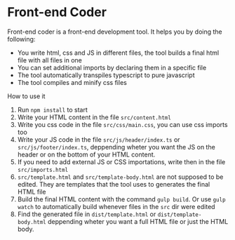 # Front-end Coder

Front-end coder is a front-end development tool. It helps you by doing the following:
* You write html, css and JS in different files, the tool builds a final html file with all files in one
* You can set additional imports by declaring them in a specific file
* The tool automatically transpiles typescript to pure javascript
* The tool compiles and minify css files

How to use it

1. Run `npm install` to start
2. Write your HTML content in the file `src/content.html`
3. Write you css code in the file `src/css/main.css`, you can use css imports too
4. Write your JS code in the file `src/js/header/index.ts`  or `src/js/footer/index.ts`, deppending wheter you want the JS on the header or on the bottom of your HTML content.
5. If you need to add external JS or CSS importations, write then in the file `src/imports.html`
6. `src/template.html` and `src/template-body.html` are not supposed to be edited. They are templates that the tool uses to generates the final HTML file
7. Build the final HTML content with the command `gulp build`. Or use `gulp watch` to automatically build whenever files in the `src` dir were edited
8. Find the generated file in `dist/template.html` or `dist/template-body.html` deppending wheter you want a full HTML file or just the HTML body.
